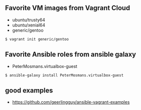 ## Favorite VM images from Vagrant Cloud

- ubuntu/trusty64
- ubuntu/xenial64
- generic/gentoo

```sh
$ vagrant init generic/gentoo
```


## Favorite Ansible roles from ansible galaxy
- PeterMosmans.virtualbox-guest

```sh
$ ansible-galaxy install PeterMosmans.virtualbox-guest
```


## good examples
- https://github.com/geerlingguy/ansible-vagrant-examples
